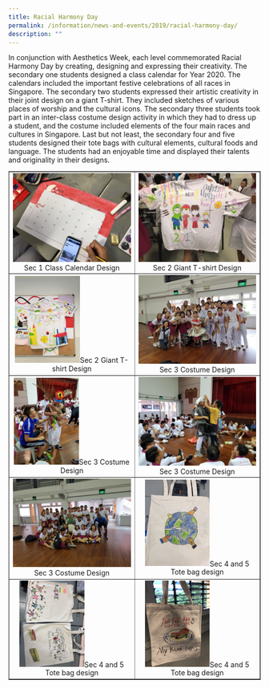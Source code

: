 ```yaml
---
title: Racial Harmony Day
permalink: /information/news-and-events/2019/racial-harmony-day/
description: ""
---
```

<p>In conjunction with Aesthetics Week, each level commemorated Racial Harmony Day by creating, designing and expressing their creativity. The secondary one students designed a class calendar for Year 2020. The calendars included the important festive celebrations of all races in Singapore. The secondary two students expressed their artistic creativity in their joint design on a giant T-shirt. They included sketches of various places of worship and the cultural icons. The secondary three students took part in an inter-class costume design activity in which they had to dress up a student, and the costume included elements of the four main races and cultures in Singapore. Last but not least, the secondary four and five students designed their tote bags with cultural elements, cultural foods and language. The students had an enjoyable time and displayed their talents and originality in their designs.</p>
<table style="border-collapse: collapse; width: 100%;" border="1">
<tbody>
<tr>
<td style="width: 50%; text-align: center;"><img src="/images/rhd11.jpg">Sec 1 Class Calendar Design</td>
<td style="width: 50%; text-align: center;"><img src="/images/rhd22.jpg">Sec 2 Giant T-shirt Design</td>
</tr>
<tr>
<td style="width: 50%; text-align: center;"><img style="width: 55%;" src="/images/rhd3.jpg">Sec 2 Giant T-shirt Design</td>
<td style="width: 50%; text-align: center;"><img src="/images/rhd4.jpg">Sec 3 Costume Design</td>
</tr>
<tr>
<td style="width: 50%; text-align: center;"><img style="width: 55%;" src="/images/rhd5.jpg">Sec 3 Costume Design</td>
<td style="width: 50%; text-align: center;"><img src="/images/rhd6.jpg">Sec 3 Costume Design</td>
</tr>
<tr>
<td style="width: 50%; text-align: center;"><img src="/images/rhd7.jpg">Sec 3 Costume Design</td>
<td style="width: 50%; text-align: center;"><img style="width: 55%;" src="/images/rhd8.jpg">Sec 4 and 5 Tote bag design</td>
</tr>
<tr>
<td style="width: 50%; text-align: center;"><img style="width: 55%;" src="/images/rhd9.jpg">Sec 4 and 5 Tote bag design</td>
<td style="width: 50%; text-align: center;"><img style="width: 55%;" src="/images/rhd10.jpg">Sec 4 and 5 Tote bag design</td>
</tr>
</tbody>
</table>